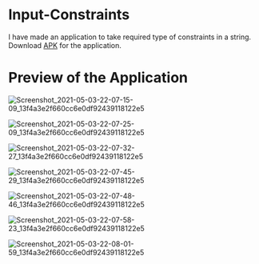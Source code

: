 # Input-Constraints
I have made an application to take required type of constraints in a string.
Download [APK](https://github.com/jayakumari1503/Input-Constraints/blob/main/app/build/outputs/apk/debug/inputConstraints-debug.apk) for the application.

# Preview of the Application
![Screenshot_2021-05-03-22-07-15-09_13f4a3e2f660cc6e0df92439118122e5](https://user-images.githubusercontent.com/78533628/116907183-dd9eb080-ac5e-11eb-8972-5c2ce75bf2b1.jpg)

![Screenshot_2021-05-03-22-07-25-09_13f4a3e2f660cc6e0df92439118122e5](https://user-images.githubusercontent.com/78533628/116907193-e1cace00-ac5e-11eb-9b4c-40e64f0b631f.jpg)

![Screenshot_2021-05-03-22-07-32-27_13f4a3e2f660cc6e0df92439118122e5](https://user-images.githubusercontent.com/78533628/116907204-e55e5500-ac5e-11eb-8be2-806001dfeb6e.jpg)

![Screenshot_2021-05-03-22-07-45-29_13f4a3e2f660cc6e0df92439118122e5](https://user-images.githubusercontent.com/78533628/116907215-e98a7280-ac5e-11eb-8d57-cab8749f298e.jpg)

![Screenshot_2021-05-03-22-07-48-46_13f4a3e2f660cc6e0df92439118122e5](https://user-images.githubusercontent.com/78533628/116907233-f14a1700-ac5e-11eb-8fad-82cda4db6e3f.jpg)

![Screenshot_2021-05-03-22-07-58-23_13f4a3e2f660cc6e0df92439118122e5](https://user-images.githubusercontent.com/78533628/116907243-f5763480-ac5e-11eb-9c89-e62bc889c2b5.jpg)

![Screenshot_2021-05-03-22-08-01-59_13f4a3e2f660cc6e0df92439118122e5](https://user-images.githubusercontent.com/78533628/116907256-fa3ae880-ac5e-11eb-9772-df9351e2b592.jpg)
